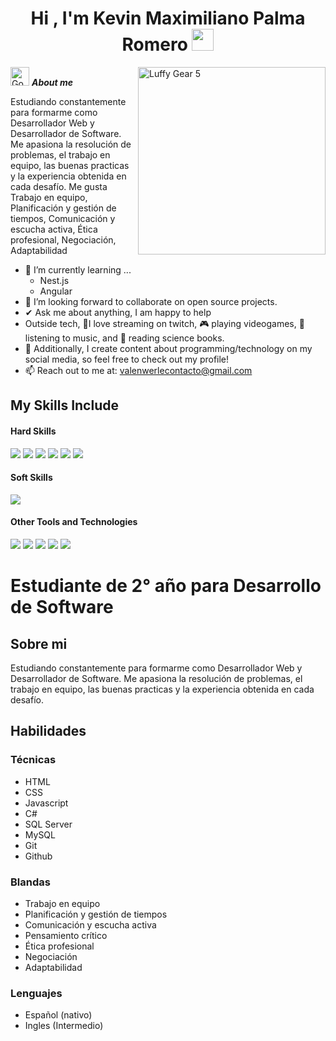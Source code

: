 <h1 align="center"><b>Hi , I'm Kevin Maximiliano Palma Romero </b><img src="https://media.giphy.com/media/hvRJCLFzcasrR4ia7z/giphy.gif" width="35"></h1>
<!--  -->
<img align="right" width=300px alt="Luffy Gear 5" src="https://media.tenor.com/lO6HqZ3I2dIAAAAi/e.gif" />

<img src="https://media.tenor.com/z5_M1QreKEcAAAAi/gon-gon-laughing.gif" width="30px" alt="Gon laughing">&nbsp;***About me***

Estudiando constantemente para formarme como Desarrollador Web y Desarrollador de Software. Me apasiona la resolución de problemas, el trabajo en equipo, las buenas practicas y la experiencia obtenida en cada desafío. Me gusta Trabajo en equipo, Planificación y gestión de tiempos, Comunicación y escucha activa, Ética profesional, Negociación, Adaptabilidad
- 🌱 I’m currently learning ...
  - Nest.js
  - Angular
- 👯 I’m looking forward to collaborate on open source projects.
- ✔ Ask me about anything, I am happy to help<br>
- Outside tech, 💜I love streaming on twitch, 🎮 playing videogames, 🎵 listening to music, and 📖 reading science books.
- 👾 Additionally, I create content about programming/technology on my social media, so feel free to check out my profile!
- 📫 Reach out to me at: <a href="valenwerlecontacto@gmail.com">valenwerlecontacto@gmail.com</a>

## My Skills Include

<h4> Hard Skills </h4>
<span> 
  <img src="https://img.shields.io/badge/HTML5-E34F26?style=for-the-badge&logo=html5&logoColor=white">
  <img src="https://img.shields.io/badge/CSS3-1572B6?style=for-the-badge&logo=css3&logoColor=white">
  <img src="https://img.shields.io/badge/JavaScript-F7DF1E?style=for-the-badge&logo=javascript&logoColor=black">
  <img src="https://img.shields.io/badge/Java-ED8B00?style=for-the-badge&logo=java&logoColor=white">
  <img src="https://img.shields.io/badge/C%23-A178DB?style=for-the-badge&logo=C&logoColor=white">
  <img src="https://img.shields.io/badge/MySQL-00000F?style=for-the-badge&logo=mysql&logoColor=white">
</span>

<h4> Soft Skills </h4>
<span> 
  <img src="https://img.shields.io/badge/Adaptabilidad-0052CC?style=for-the-badge=white">
</span>

<h4> Other Tools and Technologies </h4>
<span>
  <img src="https://img.shields.io/badge/Git-F05032?style=for-the-badge&logo=git&logoColor=white">
  <img src="https://img.shields.io/badge/Github-181717?style=for-the-badge&logo=github&logoColor=white">
  <img src="https://img.shields.io/badge/jira-0052CC?style=for-the-badge&logo=jira&logoColor=white">
  <img src="https://img.shields.io/badge/Trello-0052CC?style=for-the-badge&logo=Trello&logoColor=white">
  <img src="https://img.shields.io/badge/Notion-%23000000.svg?style=for-the-badge&logo=notion&logoColor=white">
</span>

<h1>Estudiante de 2° año para Desarrollo de Software</h1>

<h2>Sobre mi</h2>
<p>Estudiando constantemente para formarme como Desarrollador Web y Desarrollador de Software. Me apasiona la resolución de problemas, el trabajo en equipo, las buenas practicas y la experiencia obtenida en cada desafío. </p>

<h2>Habilidades</h2>
<h3>Técnicas</h3>
<ul>
  <li>HTML</li>
  <li>CSS</li>
  <li>Javascript</li>
  <li>C#</li>
  <li>SQL Server</li>
  <li>MySQL</li>
  <li>Git</li>
  <li>Github</li>
</ul>

<h3>Blandas</h3>
<ul>
  <li>Trabajo en equipo</li>
  <li>Planificación y gestión de tiempos</li>
  <li>Comunicación y escucha activa</li>
  <li>Pensamiento crítico</li>
  <li>Ética profesional</li>
  <li>Negociación</li>
  <li>Adaptabilidad</li>
</ul>

<h3>Lenguajes</h3>
<ul>
  <li>Español (nativo)</li>
  <li>Ingles (Intermedio)</li>
</ul>

